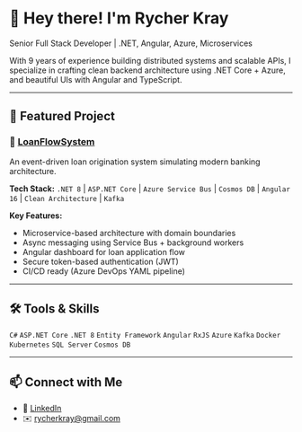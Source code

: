 # 👋 Hey there! I'm Rycher Kray

Senior Full Stack Developer | .NET, Angular, Azure, Microservices

With 9 years of experience building distributed systems and scalable APIs, I specialize in crafting clean backend architecture using .NET Core + Azure, and beautiful UIs with Angular and TypeScript.

---

## 🚀 Featured Project

### 🏦 [LoanFlowSystem](https://github.com/rycherkray/LoanFlowSystem)
An event-driven loan origination system simulating modern banking architecture.

**Tech Stack:**
`.NET 8` | `ASP.NET Core` | `Azure Service Bus` | `Cosmos DB` | `Angular 16` | `Clean Architecture` | `Kafka`

**Key Features:**
- Microservice-based architecture with domain boundaries
- Async messaging using Service Bus + background workers
- Angular dashboard for loan application flow
- Secure token-based authentication (JWT)
- CI/CD ready (Azure DevOps YAML pipeline)

---

## 🛠️ Tools & Skills
`C#` `ASP.NET Core` `.NET 8` `Entity Framework` `Angular` `RxJS` `Azure` `Kafka` `Docker` `Kubernetes` `SQL Server` `Cosmos DB`

---

## 📫 Connect with Me

- 💼 [LinkedIn](https://www.linkedin.com/in/rycher-kray)
- ✉️ rycherkray@gmail.com
